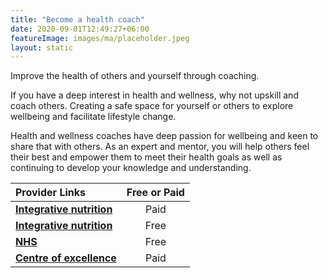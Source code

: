 ```yaml
---
title: "Become a health coach"
date: 2020-09-01T12:49:27+06:00
featureImage: images/ma/placeholder.jpeg
layout: static
---
```


Improve the health of others and yourself through coaching.

If you have a deep interest in health and wellness, why not upskill and coach others. Creating a safe space for yourself or others to explore wellbeing and facilitate lifestyle change.

Health and wellness coaches have deep passion for wellbeing and keen to share that with others. As an expert and mentor, you will help others feel their best and empower them to meet their health goals as well as continuing to develop your knowledge and understanding.

| Provider Links      | Free or Paid  |  
| :-----------          | :--------------:      |  
| [**Integrative nutrition**](https://www.integrativenutrition.com/) | Paid | 
| [**Integrative nutrition**](https://www.integrativenutrition.com/health-coach-certificate) | Free | 
| [**NHS**](https://www.england.nhs.uk/personalisedcare/workforce-and-training/health-and-wellbeing-coaches/) | Free | 
| [**Centre of excellence**](https://www.centreofexcellence.com/) | Paid | 
  

<br/><br/>






